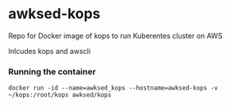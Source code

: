 # awksed-kops
Repo for Docker image of kops to run Kuberentes cluster on AWS

Inlcudes kops and awscli

### Running the container
`docker run -id --name=awksed_kops --hostname=awksed-kops -v ~/kops:/root/kops awksed/kops`
